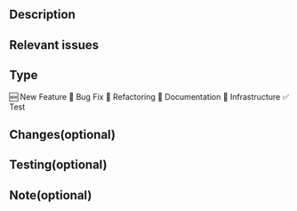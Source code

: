
<!--
# Thank you for contributing to LangChain-IBM!
-->

<!--
## Checklist for PR Creation

- [ ] PR Title: "<type>[optional scope]: <description>"

  - Where type is one of: feat, fix, docs, style, refactor, perf, test, build, ci, chore, revert, release
  - Scope is used to specifiy the package targeted. Options are: genai, vertex, community, infra (repo-level)

- [ ] PR Description and Relevant issues:

  - Description of the change
  - Relevant issues (if applicable)
  - Any dependencies required for this change

- [ ] Add Tests and Docs:

  - If adding a new integration:
    1. Include a test for the integration (preferably unit tests that do not rely on network access)
    2. Add an example notebook showing its use (place in the `docs/docs/integrations` directory)

- [ ] Lint and Test:
  - Run `make format`, `make lint`, and `make test` from the root of the package(s) you've modified
  - See contribution guidelines for more: https://github.com/langchain-ai/langchain-ibm/blob/main/README.md#contribute-code
-->

<!--
## Additional guidelines

- [ ] PR title and description are appropriate
- [ ] Necessary tests and documentation have been added
- [ ] Lint and tests pass successfully
- [ ] The following additional guidelines are adhered to:
  - Optional dependencies are imported within functions
  - No unnecessary dependencies added to pyproject.toml files (except those required for unit tests)
  - PR doesn't touch more than one package
  - Changes are backwards compatible
-->

## Description

<!-- e.g. "Implement user authentication feature" -->

## Relevant issues

<!-- e.g. "Fixes #000" -->

## Type

<!-- Select the type of Pull Request -->
<!-- Keep only the necessary ones -->

🆕 New Feature
🐛 Bug Fix
🧹 Refactoring
📖 Documentation
🚄 Infrastructure
✅ Test

## Changes(optional)

<!-- List of changes -->

## Testing(optional)

<!-- Test procedure -->
<!-- Test result -->

## Note(optional)

<!-- Information about the errors fixed by PR -->
<!-- Remaining issue or something -->
<!-- Other information about PR -->
